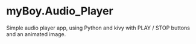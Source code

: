 # myBoy.Audio_Player
Simple audio player app, using Python and kivy  with PLAY / STOP buttons and an animated image.
